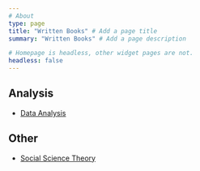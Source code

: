 ```yaml
---
# About
type: page
title: "Written Books" # Add a page title
summary: "Written Books" # Add a page description

# Homepage is headless, other widget pages are not.
headless: false
---
```


## Analysis

 * [Data Analysis](https://bookdown.org/mike/data_analysis/)

<!--
 * [Bayesian Analysis](link)
 * [Survival Analysis](link)
 * [Meta Analysis](link)
 * [Text Analysis](link)
 * [Network Analysis](link)
 -->

## Other

 * [Social Science Theory](https://bookdown.org/mike/social-theory/)